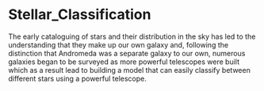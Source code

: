 # Stellar_Classification
The early cataloguing of stars and their distribution in the sky has led to the understanding that they make up our own galaxy and, following the distinction that Andromeda was a separate galaxy to our own, numerous galaxies began to be surveyed as more powerful telescopes were built which as a result lead to building a model that can easily classify between different stars using a powerful telescope.
